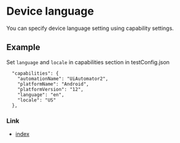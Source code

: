 # Device language

You can specify device language setting using capability settings.

## Example

Set `language` and `locale` in capabilities section in testConfig.json

```
  "capabilities": {
    "automationName": "UiAutomator2",
    "platformName": "Android",
    "platformVersion": "12",
    "language": "en",
    "locale": "US"
  },
```

### Link

- [index](../../index.md)

